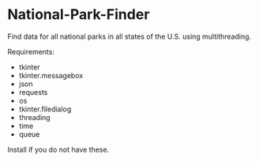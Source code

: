 # National-Park-Finder
Find data for all national parks in all states of the U.S. using multithreading. 

Requirements:
* tkinter 
* tkinter.messagebox
* json
* requests
* os
* tkinter.filedialog
* threading
* time
* queue

Install if you do not have these.
